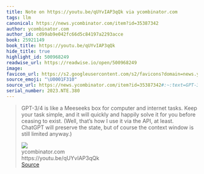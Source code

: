 ```yaml
---
title: Note on https://youtu.be/qUYvIAP3qQk via ycombinator.com
tags: llm
canonical: https://news.ycombinator.com/item?id=35387342
author: ycombinator.com
author_id: cd99ab9e042fc66d5c84197a2293acce
book: 25921149
book_title: https://youtu.be/qUYvIAP3qQk
hide_title: true
highlight_id: 500968249
readwise_url: https://readwise.io/open/500968249
image:
favicon_url: https://s2.googleusercontent.com/s2/favicons?domain=news.ycombinator.com
source_emoji: "\U0001F310"
source_url: https://news.ycombinator.com/item?id=35387342#:~:text=GPT-3%2F4%20is%20like,still%20limited%20anyway.%29
serial_number: 2023.NTE.380
---
```

> GPT-3/4 is like a Meeseeks box for computer and internet tasks. Keep your task simple, and it will quickly and happily solve it for you before ceasing to exist. (Well, that’s how I use it via the API, at least. ChatGPT will preserve the state, but of course the context window is still limited anyway.)
> <div class="quoteback-footer"><div class="quoteback-avatar"><img class="mini-favicon" src="https://s2.googleusercontent.com/s2/favicons?domain=news.ycombinator.com"></div><div class="quoteback-metadata"><div class="metadata-inner"><span style="display:none">FROM:</span><div aria-label="ycombinator.com" class="quoteback-author"> ycombinator.com</div><div aria-label="https://youtu.be/qUYvIAP3qQk" class="quoteback-title"> https://youtu.be/qUYvIAP3qQk</div></div></div><div class="quoteback-backlink"><a target="_blank" aria-label="go to the full text of this quotation" rel="noopener" href="https://news.ycombinator.com/item?id=35387342#:~:text=GPT-3%2F4%20is%20like,still%20limited%20anyway.%29" class="quoteback-arrow"> Source</a></div></div>